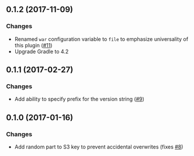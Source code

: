 ## 0.1.2 (2017-11-09)

### Changes

  - Renamed `war` configuration variable to `file` to emphasize universality of this plugin ([#11](https://github.com/EvidentSolutions/gradle-beanstalk-plugin/issues/11))
  - Upgrade Gradle to 4.2

## 0.1.1 (2017-02-27)

### Changes

  - Add ability to specify prefix for the version string ([#9](https://github.com/EvidentSolutions/gradle-beanstalk-plugin/pull/9))

## 0.1.0 (2017-01-16)

### Changes

  - Add random part to S3 key to prevent accidental overwrites (fixes [#8](https://github.com/EvidentSolutions/gradle-beanstalk-plugin/issues/8))
